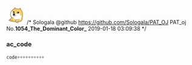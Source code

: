 ![](https://github.com/Sologala/SomeThings/blob/master/face.jpg?raw=true)
/*
    Sologala   @github    https://github.com/Sologala/PAT_OJ
    PAT_oj No.**1054_The_Dominant_Color_**
    2019-01-18 03:09:38
*/


### **ac_code**
```c
code++++++++++
```










